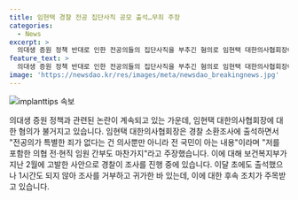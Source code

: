 ```yaml
---
title: 임현택 경찰 전공 집단사직 공모 출석…무죄 주장
categories:
  - News
excerpt: >
  의대생 증원 정책 반대로 인한 전공의들의 집단사직을 부추긴 혐의로 임현택 대한의사협회장이 경찰 소환조사를 받았습니다. 임 회장은 의협 전·현직 임원 간부도 마찬가지라며 강력히 반발하고 있으며, 지난 2월 보건복지부 고발로 경찰에 조사를 받고 있습니다. 지난 조사 때는 짧은 시간 후 조사를 거부하고 귀가했지만, 이번에는 출석하여 진술을 할 예정입니다. (150자)
feature_text: >
  의대생 증원 정책 반대로 인한 전공의들의 집단사직을 부추긴 혐의로 임현택 대한의사협회장이 경찰 소환조사를 받았습니다. 임 회장은 의협 전·현직 임원 간부도 마찬가지라며 강력히 반발하고 있으며, 지난 2월 보건복지부 고발로 경찰에 조사를 받고 있습니다. 지난 조사 때는 짧은 시간 후 조사를 거부하고 귀가했지만, 이번에는 출석하여 진술을 할 예정입니다. (150자)
image: 'https://newsdao.kr/res/images/meta/newsdao_breakingnews.jpg'
---
```


<p><img src="https://newsdao.kr/res/images/meta/newsdao_breakingnews.jpg" alt="implanttips 속보" /></p>

<p>의대생 증원 정책과 관련된 논란이 계속되고 있는 가운데, 임현택 대한의사협회장에 대한 혐의가 불거지고 있습니다. 임현택 대한의사협회장은 경찰 소환조사에 출석하면서 "전공의가 특별한 죄가 없다는 건 의사뿐만 아니라 전 국민이 아는 내용"이라며 "저를 포함한 의협 전·현직 임원 간부도 마찬가지"라고 주장했습니다. 이에 대해 보건복지부가 지난 2월에 고발한 사안으로 경찰이 조사를 진행 중에 있습니다. 이달 초에도 출석했으나 1시간도 되지 않아 조사를 거부하고 귀가한 바 있는데, 이에 대한 후속 조치가 주목받고 있습니다.</p>


